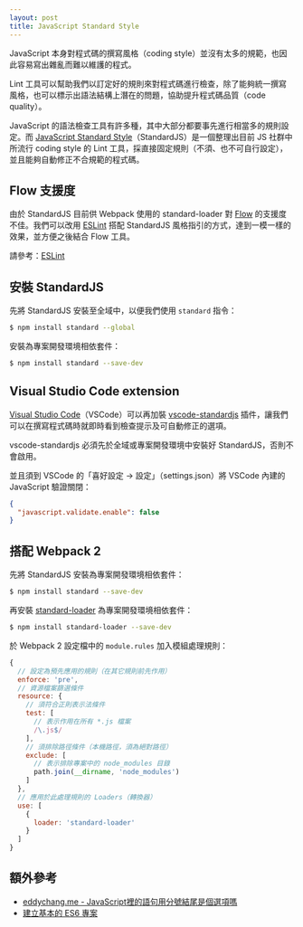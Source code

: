 ```yaml
---
layout: post
title: JavaScript Standard Style
---
```


JavaScript 本身對程式碼的撰寫風格（coding style）並沒有太多的規範，也因此容易寫出雜亂而難以維護的程式。

Lint 工具可以幫助我們以訂定好的規則來對程式碼進行檢查，除了能夠統一撰寫風格，也可以標示出語法結構上潛在的問題，協助提升程式碼品質（code quality）。

JavaScript 的語法檢查工具有許多種，其中大部分都要事先進行相當多的規則設定。而 [JavaScript Standard Style](https://standardjs.com/)（StandardJS）是一個整理出目前 JS 社群中所流行 coding style 的 Lint 工具，採直接固定規則（不須、也不可自行設定），並且能夠自動修正不合規範的程式碼。

## Flow 支援度
由於 StandardJS 目前供 Webpack 使用的 standard-loader 對 [Flow](https://flow.org/) 的支援度不佳。我們可以改用 [ESLint](http://eslint.org/) 搭配 StandardJS 風格指引的方式，達到一模一樣的效果，並方便之後結合 Flow 工具。

請參考：[ESLint](https://jackblackevo.github.io/eslint/)

## 安裝 StandardJS
先將 StandardJS 安裝至全域中，以便我們使用 `standard` 指令：

```bash
$ npm install standard --global
```

安裝為專案開發環境相依套件：

```bash
$ npm install standard --save-dev
```

## Visual Studio Code extension
[Visual Studio Code](https://code.visualstudio.com/)（VSCode）可以再加裝 [vscode-standardjs](https://marketplace.visualstudio.com/items/chenxsan.vscode-standardjs) 插件，讓我們可以在撰寫程式碼時就即時看到檢查提示及可自動修正的選項。

vscode-standardjs 必須先於全域或專案開發環境中安裝好 StandardJS，否則不會啟用。

並且須到 VSCode 的「喜好設定 -> 設定」（settings.json）將 VSCode 內建的 JavaScript 驗證關閉：

```json
{
  "javascript.validate.enable": false
}
```

## 搭配 Webpack 2
先將 StandardJS 安裝為專案開發環境相依套件：

```bash
$ npm install standard --save-dev
```

再安裝 [standard-loader](https://www.npmjs.com/package/standard-loader) 為專案開發環境相依套件：

```bash
$ npm install standard-loader --save-dev
```

於 Webpack 2 設定檔中的 `module.rules` 加入模組處理規則：

```javascript
{
  // 設定為預先應用的規則（在其它規則前先作用）
  enforce: 'pre',
  // 資源檔案篩選條件
  resource: {
    // 須符合正則表示法條件
    test: [
      // 表示作用在所有 *.js 檔案
      /\.js$/
    ],
    // 須排除路徑條件（本機路徑，須為絕對路徑）
    exclude: [
      // 表示排除專案中的 node_modules 目錄
      path.join(__dirname, 'node_modules')
    ]
  },
  // 應用於此處理規則的 Loaders（轉換器）
  use: [
    {
      loader: 'standard-loader'
    }
  ]
}
```

## 額外參考
* [eddychang.me - JavaScript裡的語句用分號結尾是個選項嗎](http://eddychang.me/blog/javascript/97-js-semicolon.html)
* [建立基本的 ES6 專案](https://jackblackevo.github.io/simple-es6-project/)